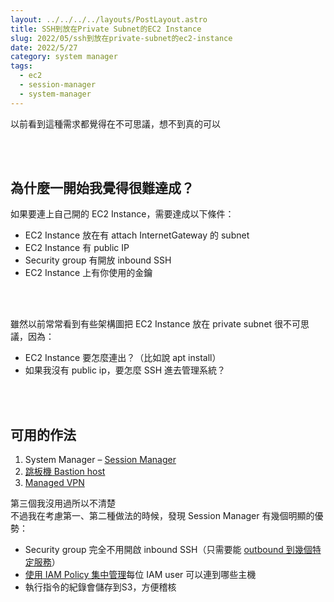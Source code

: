 ```yaml
---
layout: ../../../../layouts/PostLayout.astro
title: SSH到放在Private Subnet的EC2 Instance
slug: 2022/05/ssh到放在private-subnet的ec2-instance
date: 2022/5/27
category: system manager
tags: 
  - ec2
  - session-manager
  - system-manager
---
```


  
以前看到這種需求都覺得在不可思議，想不到真的可以







<br><br>



  
## 為什麼一開始我覺得很難達成？



  
如果要連上自己開的 EC2 Instance，需要達成以下條件：



  
- EC2 Instance 放在有 attach InternetGateway 的 subnet  
- EC2 Instance 有 public IP  
- Security group 有開放 inbound SSH  
- EC2 Instance 上有你使用的金鑰



<br><br>



  
雖然以前常常看到有些架構圖把 EC2 Instance 放在 private subnet 很不可思議，因為：



  
- EC2 Instance 要怎麼連出？（比如說 apt install）  
- 如果我沒有 public ip，要怎麼 SSH 進去管理系統？



<br><br>



  
## 可用的作法



  
1. System Manager – [Session Manager](https://docs.aws.amazon.com/zh_tw/systems-manager/latest/userguide/session-manager.html)  
2. [跳板機 Bastion host](https://aws.amazon.com/tw/quickstart/architecture/linux-bastion/)  
3. [Managed VPN](https://docs.aws.amazon.com/whitepapers/latest/aws-vpc-connectivity-options/aws-managed-vpn.html)



  
第三個我沒用過所以不清楚<br>
不過我在考慮第一、第二種做法的時候，發現 Session Manager 有幾個明顯的優勢：



  
- Security group 完全不用開啟 inbound SSH（只需要能 [outbound 到幾個特定服務](https://docs.aws.amazon.com/zh_tw/systems-manager/latest/userguide/session-manager-prerequisites.html)）  
- [使用 IAM Policy 集中管理](https://docs.aws.amazon.com/zh_tw/systems-manager/latest/userguide/getting-started-restrict-access-quickstart.html)每位 IAM user 可以連到哪些主機  
- 執行指令的紀錄會儲存到S3，方便稽核
